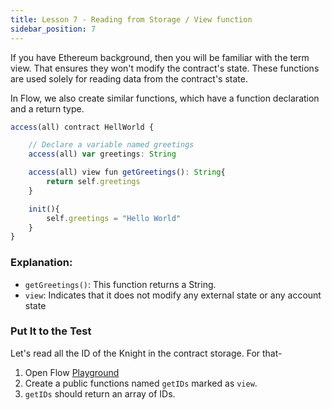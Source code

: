 ```yaml
---
title: Lesson 7 - Reading from Storage / View function
sidebar_position: 7
---
```


If you have Ethereum background, then you will be familiar with the term view. That ensures they won't modify the contract's state. These functions are used solely for reading data from the contract's state.

In Flow, we also create similar functions, which have a function declaration and a return type.

```jsx
access(all) contract HellWorld {

	// Declare a variable named greetings
	access(all) var greetings: String

	access(all) view fun getGreetings(): String{
		return self.greetings
	}

	init(){
		self.greetings = "Hello World"
	}
}

```

### **Explanation:**

- `getGreetings()`: This function returns a String.
- `view`: Indicates that it does not modify any external state or any account state

### Put It to the Test

Let's read all the ID of the Knight in the contract storage. For that-

1. Open Flow [Playground](https://play.flow.com/)
2. Create a public functions named `getIDs` marked as `view`.
3. `getIDs` should return an array of IDs.
